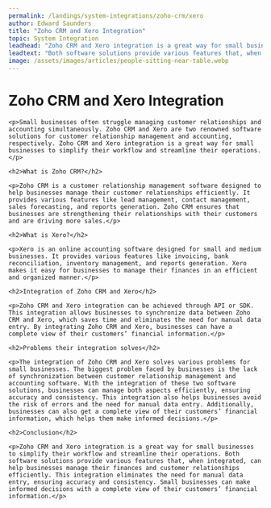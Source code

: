 ```yaml
---
permalink: /landings/system-integrations/zoho-crm/xero
author: Edward Saunders
title: "Zoho CRM and Xero Integration"
topic: System Integration
leadhead: "Zoho CRM and Xero integration is a great way for small businesses to simplify their workflow and streamline their operations"
leadtext: "Both software solutions provide various features that, when integrated, can help businesses manage their finances and customer relationships efficiently. This integration eliminates the need for manual data entry, ensuring accuracy and consistency. Small businesses can make informed decisions with a complete view of their customers’ financial information."
image: /assets/images/articles/people-sitting-near-table.webp
---
```

<div class="arttext">
	<h1>Zoho CRM and Xero Integration</h1>

	<p>Small businesses often struggle managing customer relationships and accounting simultaneously. Zoho CRM and Xero are two renowned software solutions for customer relationship management and accounting, respectively. Zoho CRM and Xero integration is a great way for small businesses to simplify their workflow and streamline their operations.</p>

	<h2>What is Zoho CRM?</h2>

	<p>Zoho CRM is a customer relationship management software designed to help businesses manage their customer relationships efficiently. It provides various features like lead management, contact management, sales forecasting, and reports generation. Zoho CRM ensures that businesses are strengthening their relationships with their customers and are driving more sales.</p>

	<h2>What is Xero?</h2>

	<p>Xero is an online accounting software designed for small and medium businesses. It provides various features like invoicing, bank reconciliation, inventory management, and reports generation. Xero makes it easy for businesses to manage their finances in an efficient and organized manner.</p>

	<h2>Integration of Zoho CRM and Xero</h2>

	<p>Zoho CRM and Xero integration can be achieved through API or SDK. This integration allows businesses to synchronize data between Zoho CRM and Xero, which saves time and eliminates the need for manual data entry. By integrating Zoho CRM and Xero, businesses can have a complete view of their customers’ financial information.</p>

	<h2>Problems their integration solves</h2>

	<p>The integration of Zoho CRM and Xero solves various problems for small businesses. The biggest problem faced by businesses is the lack of synchronization between customer relationship management and accounting software. With the integration of these two software solutions, businesses can manage both aspects efficiently, ensuring accuracy and consistency. This integration also helps businesses avoid the risk of errors and the need for manual data entry. Additionally, businesses can also get a complete view of their customers’ financial information, which helps them make informed decisions.</p>

	<h2>Conclusion</h2>

	<p>Zoho CRM and Xero integration is a great way for small businesses to simplify their workflow and streamline their operations. Both software solutions provide various features that, when integrated, can help businesses manage their finances and customer relationships efficiently. This integration eliminates the need for manual data entry, ensuring accuracy and consistency. Small businesses can make informed decisions with a complete view of their customers’ financial information.</p>

</div>